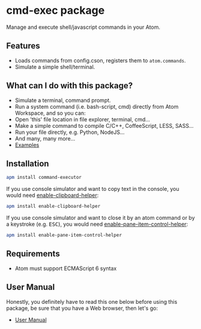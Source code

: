 
# cmd-exec package

Manage and execute shell/javascript commands in your Atom.

## Features
 - Loads commands from config.cson, registers them to `atom.commands`.
 - Simulate a simple shell/terminal.

## What can I do with this package?
 - Simulate a terminal, command prompt.
 - Run a system command (i.e. bash-script, cmd) directly from Atom Workspace, and so you can:
  - Open 'this' file location in file explorer, terminal, cmd...
  - Make a simple command to compile C/C++, CoffeeScript, LESS, SASS...
  - Run your file directly, e.g. Python, NodeJS...
  - And many, many more...
 - [Examples](https://github.com/ksxatompackages/cmd-exec-documentation/blob/master/examples/index.md)

## Installation

```bash
apm install command-executor
```

If you use console simulator and want to copy text in the console, you would need [enable-clipboard-helper](https://atom.io/packages/enable-clipboard-helper):
```bash
apm install enable-clipboard-helper
```

If you use console simulator and want to close it by an atom command or by a keystroke (e.g. <kbd>ESC</kbd>), you would need [enable-pane-item-control-helper](https://atom.io/packages/enable-pane-item-control-helper):
```bash
apm install enable-pane-item-control-helper
```

## Requirements

 * Atom must support ECMAScript 6 syntax

## User Manual

Honestly, you definitely have to read this one below before using this package, be sure that you have a Web browser, then let's go:
 - [User Manual](https://github.com/ksxatompackages/cmd-exec-documentation/blob/master/wiki/user-manual/start.md)
